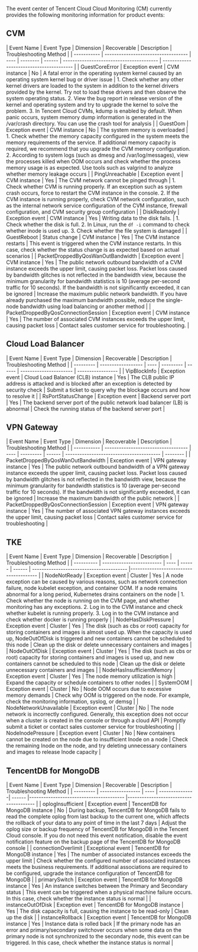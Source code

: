 The event center of Tencent Cloud Cloud Monitoring (CM) currently provides the following monitoring information for product events:

## CVM

| Event Name | Event Type | Dimension | Recoverable | Description | Troubleshooting Method |
| ----------- | ----------------------------------- | ---- | -------- | ------ | ---------------------------------------- | ---------------------------------------- |
| GuestCoreError | Exception event | CVM instance | No | A fatal error in the operating system kernel caused by an operating system kernel bug or driver issue | 1. Check whether any other kernel drivers are loaded to the system in addition to the kernel drivers provided by the kernel. Try not to load these drivers and then observe the system operating status. 2. View the bug report in release version of the kernel and operating system and try to upgrade the kernel to solve the problem. 3. In Tencent Cloud CVMs, kdump is enabled by default. When panic occurs, system memory dump information is generated in the /var/crash directory. You can use the crash tool for analysis |
| GuestOom | Exception event | CVM instance | No | The system memory is overloaded | 1. Check whether the memory capacity configured in the system meets the memory requirements of the service. If additional memory capacity is required, we recommend that you upgrade the CVM memory configuration. 2. According to system logs (such as dmesg and /var/log/messages), view the processes killed when OOM occurs and check whether the process memory usage is as expected. Use tools such as valgrind to analyze whether memory leakage occurs |
| PingUnreachable | Exception event | CVM instance | Yes | The CVM network cannot be pinged through | 1. Check whether CVM is running properly. If an exception such as system crash occurs, force to restart the CVM instance in the console. 2. If the CVM instance is running properly, check CVM network configuration, such as the internal network service configuration of the CVM instance, firewall configuration, and CVM security group configuration |
| DiskReadonly | Exception event | CVM instance | Yes | Writing data to the disk fails. | 1. Check whether the disk is full. 2. In Linux, run the `df -i` command to check whether inode is used up. 3. Check whether the file system is damaged |
| GuestReboot | Status change | CVM instance | Yes | The CVM instance restarts | This event is triggered when the CVM instance restarts. In this case, check whether the status change is as expected based on actual scenarios |
| PacketDroppedByQosWanOutBandwidth | Exception event | CVM instance | Yes | The public network outbound bandwidth of a CVM instance exceeds the upper limit, causing packet loss. Packet loss caused by bandwidth glitches is not reflected in the bandwidth view, because the minimum granularity for bandwidth statistics is 10 (average per-second traffic for 10 seconds). If the bandwidth is not significantly exceeded, it can be ignored | Increase the maximum public network bandwidth. If you have already purchased the maximum bandwidth possible, reduce the single-node bandwidth using load balancing or another method |
| PacketDroppedByQosConnectionSession | Exception event | CVM instance | Yes | The number of associated CVM instances exceeds the upper limit, causing packet loss | Contact sales customer service for troubleshooting. |


## Cloud Load Balancer

| Event Name | Event Type | Dimension | Recoverable | Description | Troubleshooting Method |
| --------- | ------------------ | ---- | --------- | ------ | ---------------------- | ----------------- |
| VipBlockInfo | Exception event | Cloud Load Balancer (CLB) instance | Yes | The CLB public IP address is attacked and is blocked after an exception is detected by security check | Submit a ticket to query why the blockage occurs and how to resolve it |
| RsPortStatusChange | Exception event | Backend server port | Yes | The backend server port of the public network load balancer (LB) is abnormal | Check the running status of the backend server port |


## VPN Gateway

| Event Name | Event Type | Dimension | Recoverable | Description | Troubleshooting Method |
| ----------- | ----------------------------------- | ---- | --------- | ------ | ---------------------------------------- | -------- |
| PacketDroppedByQosWanOutBandwidth | Exception event | VPN gateway instance | Yes | The public network outbound bandwidth of a VPN gateway instance exceeds the upper limit, causing packet loss. Packet loss caused by bandwidth glitches is not reflected in the bandwidth view, because the minimum granularity for bandwidth statistics is 10 (average per-second traffic for 10 seconds). If the bandwidth is not significantly exceeded, it can be ignored | Increase the maximum bandwidth of the public network |
| PacketDroppedByQosConnectionSession | Exception event | VPN gateway instance | Yes | The number of associated VPN gateway instances exceeds the upper limit, causing packet loss | Contact sales customer service for troubleshooting |


## TKE

| Event Name | Event Type | Dimension | Recoverable | Description | Troubleshooting Method |
| ---------- | ------------------------- | ---- | ------ | ------ | ---------------------------------------- |--------------------------------------- |
| NodeNotReady | Exception event | Cluster | Yes | A node exception can be caused by various reasons, such as network connection failure, node kubelet exception, and container OOM. If a node remains abnormal for a long period, Kubernetes drains containers on the node | 1. Check whether the node is running on the CVM page, and whether monitoring has any exceptions. 2. Log in to the CVM instance and check whether kubelet is running properly. 3. Log in to the CVM instance and check whether docker is running properly |
| NodeHasDiskPressure | Exception event | Cluster | Yes | The disk (such as cbs or root) capacity for storing containers and images is almost used up. When the capacity is used up, NodeOutOfDisk is triggered and new containers cannot be scheduled to this node | Clean up the disk or delete unnecessary containers and images |
| NodeOutOfDisk | Exception event | Cluster | Yes | The disk (such as cbs or root) capacity for storing containers and images is used up, and new containers cannot be scheduled to this node | Clean up the disk or delete unnecessary containers and images |
| NodeHasInsufficientMemory | Exception event | Cluster | Yes | The node memory utilization is high | Expand the capacity or schedule containers to other nodes |
| SystemOOM | Exception event | Cluster | No | Node OOM occurs due to excessive memory demands | Check why OOM is triggered on the node. For example, check the monitoring information, syslog, or demsg |
| NodeNetworkUnavailable | Exception event | Cluster | No | The node network is incorrectly configured. Generally, this exception does not occur when a cluster is created in the console or through a cloud API | Promptly submit a ticket or contact sales customer service for troubleshooting |
| NodeInodePressure | Exception event | Cluster | No | New containers cannot be created on the node due to insufficient Inode on a node | Check the remaining Inode on the node, and try deleting unnecessary containers and images to release Inode capacity |


## TencentDB for MongoDB

| Event Name | Event Type | Dimension | Recoverable | Description | Troubleshooting Method |
| --------- | ----------------- | ---- | ---------------| ------ |---------------------------------------- |--------------------------------------- |
| oplogInsufficient | Exception event | TencentDB for MongoDB instance | No | During backup, TencentDB for MongoDB fails to read the complete oplog from last backup to the current one, which affects the rollback of your data to any point of time in the last 7 days | Adjust the oplog size or backup frequency of TencentDB for MongoDB in the Tencent Cloud console. If you do not need this event notification, disable the event notification feature on the backup page of the TencentDB for MongoDB console |
| connectionOverlimit | Exceptional event | TencentDB for MongoDB instance | Yes | The number of associated instances exceeds the upper limit | Check whether the configured number of associated instances meets the business requirements. If additional associations are required to be configured, upgrade the instance configuration of TencentDB for MongoDB |
| primarySwitch | Exception event | TencentDB for MongoDB instance | Yes | An instance switches between the Primary and Secondary status | This event can be triggered when a physical machine failure occurs. In this case, check whether the instance status is normal |
| instanceOutOfDisk | Exception evet | TencentDB for MongoDB instance | Yes | The disk capacity is full, causing the instance to be read-only | Clean up the disk |
| instanceRollback | Exception event | TencentDB for MongoDB instance | Yes | Instance data is rolled back | If the primary node has an error and primary/secondary switchover occurs when some data on the primary node is not synchronized to the secondary node, this event can be triggered. In this case, check whether the instance status is normal |
